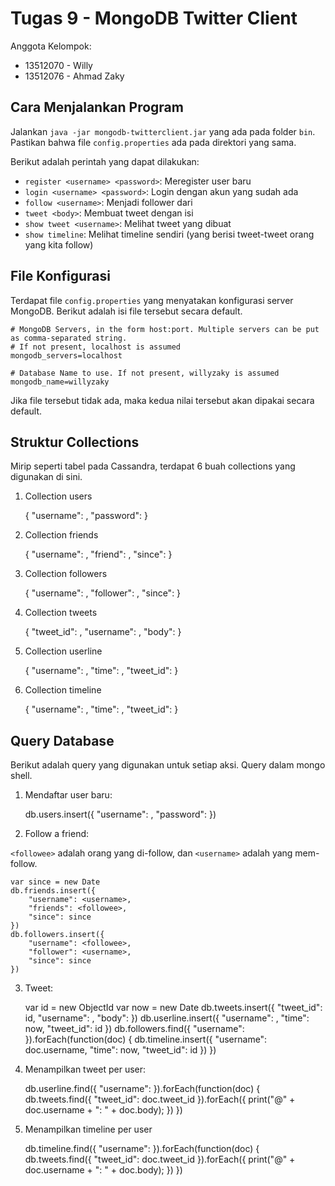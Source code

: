 # Tugas 9 - MongoDB Twitter Client

Anggota Kelompok:
- 13512070 - Willy
- 13512076 - Ahmad Zaky

## Cara Menjalankan Program

Jalankan `java -jar mongodb-twitterclient.jar` yang ada pada folder `bin`. Pastikan bahwa file `config.properties` ada pada direktori yang sama.

Berikut adalah perintah yang dapat dilakukan:
- `register <username> <password>`: Meregister user baru
- `login <username> <password>`: Login dengan akun yang sudah ada
- `follow <username>`: Menjadi follower dari <username>
- `tweet <body>`: Membuat tweet dengan isi <body>
- `show tweet <username>`: Melihat tweet yang dibuat <username>
- `show timeline`: Melihat timeline sendiri (yang berisi tweet-tweet orang yang kita follow)

## File Konfigurasi

Terdapat file `config.properties` yang menyatakan konfigurasi server MongoDB. Berikut adalah isi file tersebut secara default.

    # MongoDB Servers, in the form host:port. Multiple servers can be put as comma-separated string.
    # If not present, localhost is assumed
    mongodb_servers=localhost

    # Database Name to use. If not present, willyzaky is assumed
    mongodb_name=willyzaky

Jika file tersebut tidak ada, maka kedua nilai tersebut akan dipakai secara default.

## Struktur Collections

Mirip seperti tabel pada Cassandra, terdapat 6 buah collections yang digunakan di sini.

1. Collection users

    {
        "username": <string>,
        "password": <string>
    }

2. Collection friends

    {
        "username": <string>,
        "friend": <string>,
        "since": <Date>
    }

3. Collection followers

    {
        "username": <string>,
        "follower": <string>,
        "since": <Date>
    }

4. Collection tweets

    {
        "tweet_id": <ObjectId>,
        "username": <string>,
        "body": <string>
    }

5. Collection userline

    {
        "username": <string>,
        "time": <Date>,
        "tweet_id": <ObjectId>
    }

6. Collection timeline

    {
        "username": <string>,
        "time": <Date>,
        "tweet_id": <ObjectId>
    }

## Query Database

Berikut adalah query yang digunakan untuk setiap aksi. Query dalam mongo shell.

1. Mendaftar user baru:

    db.users.insert({
        "username": <username>,
        "password": <password>
    })

2. Follow a friend:

`<followee>` adalah orang yang di-follow, dan `<username>` adalah yang mem-follow.

    var since = new Date
    db.friends.insert({
        "username": <username>,
        "friends": <followee>,
        "since": since
    })
    db.followers.insert({
        "username": <followee>,
        "follower": <username>,
        "since": since
    })

3. Tweet:

    var id = new ObjectId
    var now = new Date
    db.tweets.insert({
        "tweet_id": id,
        "username": <username>,
        "body": <body>
    })
    db.userline.insert({
        "username": <username>,
        "time": now,
        "tweet_id": id
    })
    db.followers.find({
        "username": <username>
    }).forEach(function(doc) {
        db.timeline.insert({
            "username": doc.username,
            "time": now,
            "tweet_id": id
        })
    })

4. Menampilkan tweet per user:

    db.userline.find({
        "username": <username>
    }).forEach(function(doc) {
        db.tweets.find({
            "tweet_id": doc.tweet_id
        }).forEach({
            print("@" + doc.username + ": " + doc.body);
        })
    })

5. Menampilkan timeline per user

    db.timeline.find({
        "username": <username>
    }).forEach(function(doc) {
        db.tweets.find({
            "tweet_id": doc.tweet_id
        }).forEach({
            print("@" + doc.username + ": " + doc.body);
        })
    })
